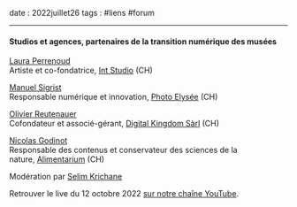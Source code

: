 date : 2022juillet26
tags : #liens #forum 

----
#### Studios et agences, partenaires de la transition numérique des musées

[Laura Perrenoud](https://www.linkedin.com/in/lauraperrenoud/?originalSubdomain=ch)  
Artiste et co-fondatrice, [Int Studio](https://www.int.studio/) (CH)

[Manuel Sigrist](https://www.linkedin.com/in/manuel-sigrist-23750528/)  
Responsable numérique et innovation, [Photo Elysée](https://elysee.ch/) (CH)

[Olivier Reutenauer](https://www.linkedin.com/in/olivier-reutenauer-234574a/)  
Cofondateur et associé-gérant, [Digital Kingdom Sàrl](http://www.digitalkingdom.ch/) (CH)

[Nicolas Godinot](https://www.linkedin.com/in/godinot/)  
Responsable des contenus et conservateur des sciences de la nature, [Alimentarium](app://obsidian.md/www.alimentarium.org) (CH)

Modération par [Selim Krichane](https://www.linkedin.com/in/selim-krichane-44313082/)

   
Retrouver le live du 12 octobre 2022 [sur notre chaîne YouTube](https://www.youtube.com/channel/UCTZJM5WsXDkH8QgMdACUNyw).  